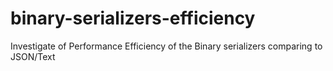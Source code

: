 # binary-serializers-efficiency
Investigate of Performance Efficiency of the Binary serializers comparing to JSON/Text
